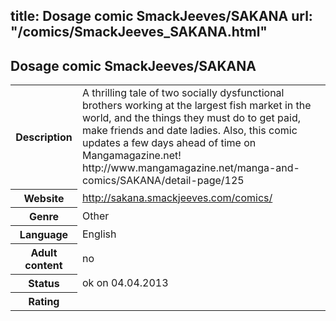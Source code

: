 title: Dosage comic SmackJeeves/SAKANA
url: "/comics/SmackJeeves_SAKANA.html"
---
Dosage comic SmackJeeves/SAKANA
-----------------------------------------

<table class="comicinfo">
<tr>
<th>Description</th><td>A thrilling tale of two socially dysfunctional brothers working at the largest fish market in the world, and the things they must do to get paid, make friends and date ladies. Also, this comic updates a few days ahead of time on Mangamagazine.net! http://www.mangamagazine.net/manga-and-comics/SAKANA/detail-page/125</td>
</tr>
<tr>
<th>Website</th><td><a href="http://sakana.smackjeeves.com/comics/">http://sakana.smackjeeves.com/comics/</a></td>
</tr>
<tr>
<th>Genre</th><td>Other</td>
</tr>
<tr>
<th>Language</th><td>English</td>
</tr>
<tr>
<th>Adult content</th><td>no</td>
</tr>
<tr>
<th>Status</th><td>ok on 04.04.2013</td>
</tr>
<tr>
<th>Rating</th><td><div class="g-plusone" data-size="standard" data-annotation="bubble"
 data-href="http://sakana.smackjeeves.com/comics/"></div></td>
</tr>
</table>
<script type="text/javascript">
  (function() {
    var po = document.createElement('script'); po.type = 'text/javascript'; po.async = true;
    po.src = 'https://apis.google.com/js/plusone.js';
    var s = document.getElementsByTagName('script')[0]; s.parentNode.insertBefore(po, s);
  })();
</script>
